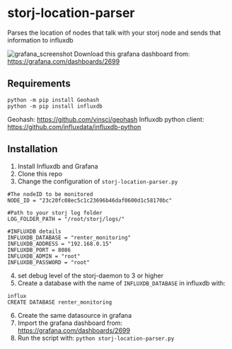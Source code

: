 # storj-location-parser

Parses the location of nodes that talk with your storj node and sends that information to influxdb


![grafana_screenshot](https://s18.postimg.org/4qau6w3i1/Selection_003.png)
Download this grafana dashboard from: https://grafana.com/dashboards/2699

## Requirements
```
python -m pip install Geohash
python -m pip install influxdb
```
Geohash: https://github.com/vinsci/geohash
Influxdb python client: https://github.com/influxdata/influxdb-python

## Installation
1. Install Influxdb and Grafana
2. Clone this repo
3. Change the configuration of ```storj-location-parser.py```

```
#The nodeID to be monitored
NODE_ID = "23c20fc08ec5c1c23696b46daf0600d1c58170bc"

#Path to your storj log folder
LOG_FOLDER_PATH = "/root/storj/logs/"

#INFLUXDB details
INFLUXDB_DATABASE = "renter_monitoring"
INFLUXDB_ADDRESS = "192.168.0.15"
INFLUXDB_PORT = 8086
INFLUXDB_ADMIN = "root"
INFLUXDB_PASSWORD = "root"
```
4. set debug level of the storj-daemon to 3 or higher
5. Create a database with the name of ```INFLUXDB_DATABASE``` in influxdb with:
```
influx
CREATE DATABASE renter_monitoring
```

6. Create the same datasource in grafana
7. Import the grafana dashboard from: https://grafana.com/dashboards/2699
8. Run the script with:
``` python storj-location-parser.py ```
